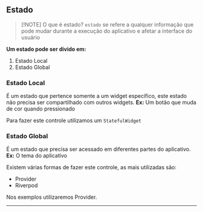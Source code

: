## Estado


> [!NOTE] O que é estado? 
> `estado` se refere a qualquer informação que pode mudar durante a execução do aplicativo e afetar a interface do usuário

**Um estado pode ser divido em:** 
1. Estado Local
2. Estado Global 

### Estado Local

É um estado que pertence somente a um widget específico, este estado não precisa
ser compartilhado com outros widgets.
**Ex:** Um botão que muda de cor quando pressionado

Para fazer este controle utilizamos um `StatefulWidget`

### Estado Global
É um estado que precisa ser acessado em diferentes partes do aplicativo.
**Ex:** O tema do aplicativo

Existem várias formas de fazer este controle, as mais utilizadas são: 
- Provider
- Riverpod

Nos exemplos utilizaremos Provider.

---


